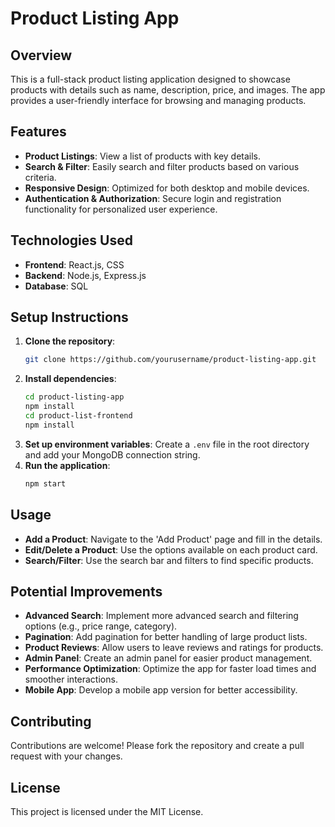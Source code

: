 # Product Listing App

## Overview
This is a full-stack product listing application designed to showcase products with details such as name, description, price, and images. The app provides a user-friendly interface for browsing and managing products.

## Features
- **Product Listings**: View a list of products with key details.
- **Search & Filter**: Easily search and filter products based on various criteria.
- **Responsive Design**: Optimized for both desktop and mobile devices.
- **Authentication & Authorization**: Secure login and registration functionality for personalized user experience.

## Technologies Used
- **Frontend**: React.js, CSS
- **Backend**: Node.js, Express.js
- **Database**: SQL

## Setup Instructions
1. **Clone the repository**:
   ```bash
   git clone https://github.com/yourusername/product-listing-app.git
   ```
2. **Install dependencies**:
   ```bash
   cd product-listing-app
   npm install
   cd product-list-frontend
   npm install
   ```
3. **Set up environment variables**:
   Create a `.env` file in the root directory and add your MongoDB connection string.
4. **Run the application**:
   ```bash
   npm start
   ```

## Usage
- **Add a Product**: Navigate to the 'Add Product' page and fill in the details.
- **Edit/Delete a Product**: Use the options available on each product card.
- **Search/Filter**: Use the search bar and filters to find specific products.

## Potential Improvements
- **Advanced Search**: Implement more advanced search and filtering options (e.g., price range, category).
- **Pagination**: Add pagination for better handling of large product lists.
- **Product Reviews**: Allow users to leave reviews and ratings for products.
- **Admin Panel**: Create an admin panel for easier product management.
- **Performance Optimization**: Optimize the app for faster load times and smoother interactions.
- **Mobile App**: Develop a mobile app version for better accessibility.

## Contributing
Contributions are welcome! Please fork the repository and create a pull request with your changes.

## License
This project is licensed under the MIT License.
